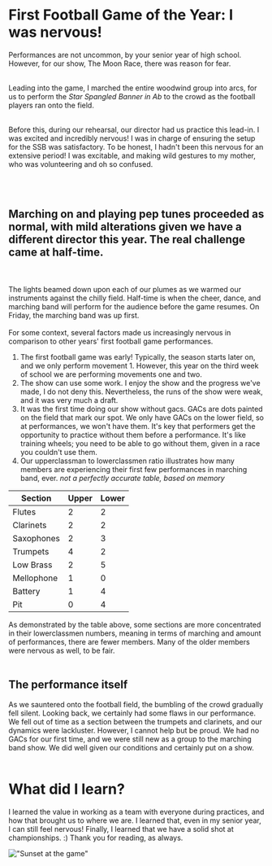# First Football Game of the Year: I was nervous!

Performances are not uncommon, by your senior year of high school. However, for our show, The Moon Race, there was reason for fear.<br><br>

Leading into the game, I marched the entire woodwind group into arcs, for us to perform the *Star Spangled Banner in Ab* to the crowd as the football players ran onto the field. <br><br>

Before this, during our rehearsal, our director had us practice this lead-in. I was excited and incredibly nervous! I was in charge of ensuring the setup for the SSB was satisfactory. 
To be honest, I hadn't been this nervous for an extensive period! I was excitable, and making wild gestures to my mother, who was volunteering and oh so confused. 

<br><br>

## Marching on and playing pep tunes proceeded as normal, with mild alterations given we have a different director this year. The real challenge came at half-time. 
<br><br>
 The lights beamed down upon each of our plumes as we warmed our instruments against the chilly field. Half-time is when the cheer, dance, and marching band will perform for the audience before the game resumes. On Friday, the marching band was up first. 
<br><br>
For some context, several factors made us increasingly nervous in comparison to other years' first football game performances. 
1. The first football game was early! Typically, the season starts later on, and we only perform movement 1. However, this year on the third week of school we are performing movements one and two.
2. The show can use some work. I enjoy the show and the progress we've made, I do not deny this. Nevertheless, the runs of the show were weak, and it was very much a draft.
3. It was the first time doing our show without gacs. GACs are dots painted on the field that mark our spot. We only have GACs on the lower field, so at performances, we won't have them. It's key that performers get the opportunity to practice without them before a performance. It's like training wheels; you need to be able to go without them, given in a race you couldn't use them.
4. Our upperclassman to lowerclassmen ratio illustrates how many members are experiencing their first few performances in marching band, ever.
*not a perfectly accurate table, based on memory*

| Section | Upper    | Lower |
| -------- | ------- | ------- |
| Flutes | 2  | 2    |
| Clarinets | 2 | 2     |
| Saxophones | 2    | 3    |
| Trumpets | 4 | 2 |
| Low Brass | 2 | 5 |
| Mellophone | 1 | 0 |
| Battery | 1 | 4 |
| Pit | 0 | 4 |
As demonstrated by the table above, some sections are more concentrated in their lowerclassmen numbers, meaning in terms of marching and amount of performances, there are fewer members. Many of the older members were nervous as well, to be fair. <br><br>

## The performance itself
As we sauntered onto the football field, the bumbling of the crowd gradually fell silent. Looking back, we certainly had some flaws in our performance. We fell out of time as a section between the trumpets and clarinets, and our dynamics were lackluster. However, I cannot help but be proud. We had no GACs for our first time, and we were still new as a group to the marching band show. We did well given our conditions and certainly put on a show. 
<br><br> 
# What did I learn? 
I learned the value in working as a team with everyone during practices, and how that brought us to where we are. I learned that, even in my senior year, I can still feel nervous! Finally, I learned that we have a solid shot at championships. :)
Thank you for reading, as always. 

!["Sunset at the game"]()
